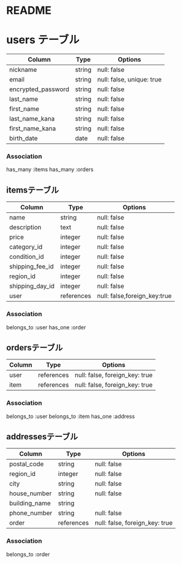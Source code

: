 # README

# users テーブル

| Column             | Type   | Options                     |
| ------------------ | ------ | --------------------------- |
| nickname           | string | null: false                 |
| email              | string | null: false, unique: true   |
| encrypted_password | string | null: false                 |
| last_name          | string | null: false                 |
| first_name         | string | null: false                 |
| last_name_kana     | string | null: false                 |
| first_name_kana    | string | null: false                 |
| birth_date         | date   | null: false                 |

### Association
has_many :items
has_many :orders

## itemsテーブル

| Column            | Type      | Options                     |
| ----------------- | --------- | --------------------------- |
| name              | string    | null: false                 |
| description       | text      | null: false                 |
| price             | integer   | null: false                 |
| category_id       | integer   | null: false                 |
| condition_id      | integer   | null: false                 |
| shipping_fee_id   | integer   | null: false                 |
| region_id         | integer   | null: false                 |
| shipping_day_id   | integer   | null: false                 |
| user              | references| null: false,foreign_key:true|

### Association
belongs_to :user
has_one :order

## ordersテーブル

| Column | Type       | Options                        |
| ------ | ---------- | ------------------------------ |
| user   | references | null: false, foreign_key: true |
| item   | references | null: false, foreign_key: true |

### Association
belongs_to :user
belongs_to :item
has_one :address

## addressesテーブル

| Column       | Type       | Options                        |
| -------      | ---------- | ------------------------------ |
| postal_code  | string     | null: false                    |
| region_id    | integer    | null: false                    |
| city         | string     | null: false                    |
| house_number | string     | null: false                    |
| building_name| string     |                                |
| phone_number | string     | null: false                    |
| order        | references | null: false, foreign_key: true |

### Association
belongs_to :order